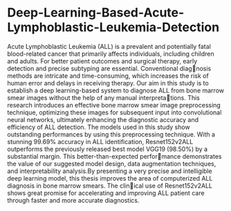 # Deep-Learning-Based-Acute-Lymphoblastic-Leukemia-Detection

Acute Lymphoblastic Leukemia (ALL) is a prevalent and potentially fatal blood-related cancer
that primarily affects individuals, including children and adults. For better patient outcomes
and surgical therapy, early detection and precise subtyping are essential. Conventional diagnosis methods are intricate and time-consuming, which increases the risk of human error and
delays in receiving therapy. Our aim in this study is to establish a deep learning-based system
to diagnose ALL from bone marrow smear images without the help of any manual interpretations. This research introduces an effective bone marrow smear image preprocessing technique,
optimizing these images for subsequent input into convolutional neural networks, ultimately
enhancing the diagnostic accuracy and efficiency of ALL detection. The models used in this
study show outstanding performances by using this preprocessing technique. With a stunning
99.69% accuracy in ALL identification, Resnet152v2ALL outperforms the previously released
best model VGG19 (98.50%) by a substantial margin. This better-than-expected performance demonstrates the value of our suggested model design, data augmentation techniques,
and interpretability analysis.By presenting a very precise and intelligible deep learning model,
this thesis improves the area of computerized ALL diagnosis in bone marrow smears. The clinical use of Resnet152v2ALL shows great promise for accelerating and improving ALL patient
care through faster and more accurate diagnostics.
